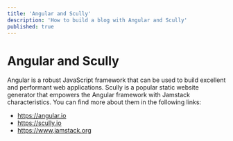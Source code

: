 ```yaml
---
title: 'Angular and Scully'
description: 'How to build a blog with Angular and Scully'
published: true
---
```


# Angular and Scully
Angular is a robust JavaScript framework that can be used to build excellent and performant web applications.
Scully is a popular static website generator that empowers the Angular framework with Jamstack characteristics. You can find more about them in the following links:
- https://angular.io
- https://scully.io
- https://www.jamstack.org